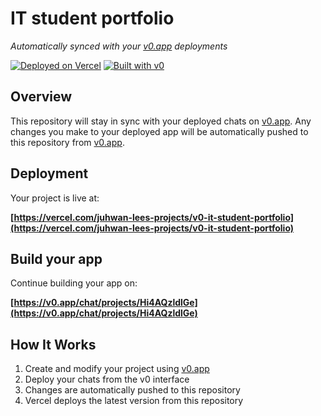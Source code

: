 # IT student portfolio

*Automatically synced with your [v0.app](https://v0.app) deployments*

[![Deployed on Vercel](https://img.shields.io/badge/Deployed%20on-Vercel-black?style=for-the-badge&logo=vercel)](https://vercel.com/juhwan-lees-projects/v0-it-student-portfolio)
[![Built with v0](https://img.shields.io/badge/Built%20with-v0.app-black?style=for-the-badge)](https://v0.app/chat/projects/Hi4AQzldlGe)

## Overview

This repository will stay in sync with your deployed chats on [v0.app](https://v0.app).
Any changes you make to your deployed app will be automatically pushed to this repository from [v0.app](https://v0.app).

## Deployment

Your project is live at:

**[https://vercel.com/juhwan-lees-projects/v0-it-student-portfolio](https://vercel.com/juhwan-lees-projects/v0-it-student-portfolio)**

## Build your app

Continue building your app on:

**[https://v0.app/chat/projects/Hi4AQzldlGe](https://v0.app/chat/projects/Hi4AQzldlGe)**

## How It Works

1. Create and modify your project using [v0.app](https://v0.app)
2. Deploy your chats from the v0 interface
3. Changes are automatically pushed to this repository
4. Vercel deploys the latest version from this repository